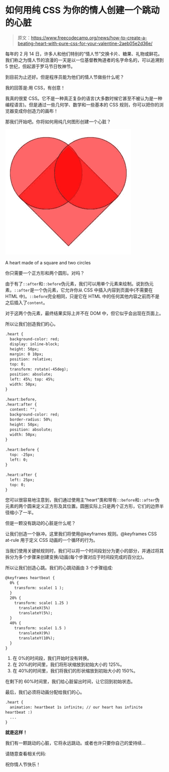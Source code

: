 # 如何用纯 CSS 为你的情人创建一个跳动的心脏

> 原文：<https://www.freecodecamp.org/news/how-to-create-a-beating-heart-with-pure-css-for-your-valentine-2aeb05e2d36e/>

每年的 2 月 14 日，许多人和他们特别的“情人节”交换卡片、糖果、礼物或鲜花。我们称之为情人节的浪漫的一天是以一位基督教殉道者的名字命名的，可以追溯到 5 世纪，但起源于罗马节日牧神节。

到目前为止还好。但是程序员能为他们的情人节做些什么呢？

我的回答是:用 CSS，有创意！

我真的很爱 CSS。它不是一种真正复杂的语言(大多数时候它甚至不被认为是一种编程语言)。但是通过一些几何学、数学和一些基本的 CSS 规则，你可以把你的浏览器变成你创造力的画布！

那我们开始吧。你将如何用纯几何图形创建一个心脏？

![1*WM5VHEgYLmAdW5Z8_LlX7w](img/38f9f636ad1b840b7b84c4ff65880523.png)

A heart made of a square and two circles

你只需要一个正方形和两个圆形。对吗？

由于有了`::after`和`::before`伪元素，我们可以用单个元素来绘制。说到伪元素，`::after`是一个伪元素，它允许你从 CSS 中插入内容到页面中(不需要在 HTML 中)。`::before`完全相同，只是它在 HTML 中的任何其他内容之前而不是之后插入了`content`。

对于这两个伪元素，最终结果实际上并不在 DOM 中，但它似乎会出现在页面上。

所以让我们创造我们的心。

```
.heart {
  background-color: red;
  display: inline-block;
  height: 50px;
  margin: 0 10px;
  position: relative;
  top: 0;
  transform: rotate(-45deg);
  position: absolute; 
  left: 45%; top: 45%;
  width: 50px;
}

.heart:before,
.heart:after {
  content: "";
  background-color: red;
  border-radius: 50%;
  height: 50px;
  position: absolute;
  width: 50px;
}

.heart:before {
  top: -25px;
  left: 0;
}

.heart:after {
  left: 25px;
  top: 0;
}
```

您可以很容易地注意到，我们通过使用主“heart”类和带有`::before`和`::after`伪元素的两个圆来定义正方形及其位置。圆圈实际上只是两个正方形，它们的边界半径缩小了一半。

但是一颗没有跳动的心脏是什么呢？

让我们创造一个脉冲。这里我们将使用@keyframes 规则。@keyframes CSS at-rule 用于定义 CSS 动画的一个循环的行为。

当我们使用关键帧规则时，我们可以将一个时间段划分为更小的部分，并通过将其拆分为多个步骤来创建变换/动画(每个步骤对应于时间段完成的百分比)。

所以让我们创造心跳。我们的心跳动画由 3 个步骤组成:

```
@keyframes heartbeat {
  0% {
    transform: scale( 1 );    
  }
  20% {
    transform: scale( 1.25 ) 
      translateX(5%) 
      translateY(5%);
  } 
  40% {
    transform: scale( 1.5 ) 
      translateX(9%) 
      translateY(10%);
  }
}
```

1.  在 0%的时间段，我们开始时没有转换。
2.  在 20%的时间里，我们将形状缩放到初始大小的 125%。
3.  在 40%的时间里，我们将我们的形状缩放到初始大小的 150%。

在剩下的 60%时间里，我们给心脏留出时间，让它回到初始状态。

最后，我们必须将动画分配给我们的心。

```
.heart {
  animation: heartbeat 1s infinite; // our heart has infinite heartbeat :)
  ...
}
```

**就是这样！**

我们有一颗跳动的心脏，它将永远跳动。或者也许只要你自己的爱持续…

请随意查看相关代码:

祝你情人节快乐！